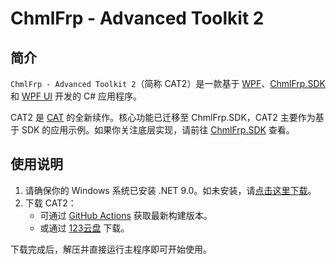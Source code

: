 # ChmlFrp - Advanced Toolkit 2

## 简介

`ChmlFrp - Advanced Toolkit 2`（简称 CAT2）是一款基于 [WPF](https://github.com/dotnet/wpf)、[ChmlFrp.SDK](https://github.com/ChmlFrp/ChmlFrp.SDK) 和 [WPF UI](https://github.com/lepoco/wpfui) 开发的 C# 应用程序。

CAT2 是 [CAT](https://github.com/ChmlFrp/ChmlFrp_Advanced_Toolkit) 的全新续作。核心功能已迁移至 ChmlFrp.SDK，CAT2 主要作为基于 SDK 的应用示例。如果你关注底层实现，请前往 [ChmlFrp.SDK](https://github.com/ChmlFrp/ChmlFrp.SDK) 查看。

## 使用说明

1. 请确保你的 Windows 系统已安装 .NET 9.0。如未安装，请[点击这里下载](https://dotnet.microsoft.com/download/dotnet/thank-you/runtime-desktop-9.0.6-windows-x64-installer)。
2. 下载 CAT2：
   - 可通过 [GitHub Actions](https://github.com/ChmlFrp/CAT2/actions/workflows/Build.yml) 获取最新构建版本。
   - 或通过 [123云盘](https://www.123865.com/s/CloMjv-M7y0h) 下载。

下载完成后，解压并直接运行主程序即可开始使用。